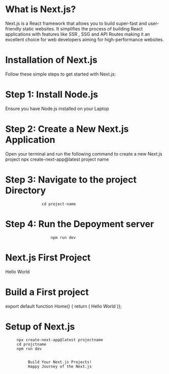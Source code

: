 # What is Next.js?
Next.js is a React framework that allows you to build super-fast and user-friendly static websites. It simplifies the process of building React applications with features like SSR , SSG and API Routes making it an excellent choice for web developers aiming for high-performance websites.

# Installation of Next.js
Follow these simple steps to get started with Next.js:

# Step 1: Install Node.js
Ensure you have Node.js installed on your Laptop

# Step 2: Create a New Next.js Application
Open your terminal and run the following command to create a new Next.js project npx create-next-app@latest project name

# Step 3: Navigate to the project Directory
                    cd project-name
                    
# Step 4: Run the Depoyment server
                        npm run dev

# Next.js First Project
Hello World

# Build a First project
export default function Home() { return (
Hello World
)};
# Setup of Next.js
         npx create-next-app@latest projectname 
         cd projctname
         npm run dev

         
              Build Your Next.js Projects! 
              Happy Journey of the Next.js
